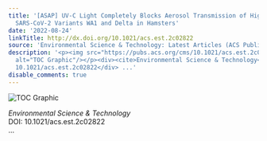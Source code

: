 ```yaml
---
title: '[ASAP] UV‑C Light Completely Blocks Aerosol Transmission of Highly Contagious
  SARS-CoV‑2 Variants WA1 and Delta in Hamsters'
date: '2022-08-24'
linkTitle: http://dx.doi.org/10.1021/acs.est.2c02822
source: 'Environmental Science & Technology: Latest Articles (ACS Publications)'
description: '<p><img src="https://pubs.acs.org/cms/10.1021/acs.est.2c02822/asset/images/medium/es2c02822_0005.gif"
  alt="TOC Graphic"/></p><div><cite>Environmental Science & Technology</cite></div><div>DOI:
  10.1021/acs.est.2c02822</div> ...'
disable_comments: true
---
```

<p><img src="https://pubs.acs.org/cms/10.1021/acs.est.2c02822/asset/images/medium/es2c02822_0005.gif" alt="TOC Graphic"/></p><div><cite>Environmental Science & Technology</cite></div><div>DOI: 10.1021/acs.est.2c02822</div> ...